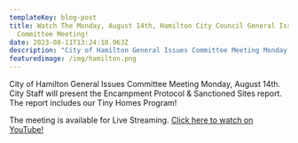 ```yaml
---
templateKey: blog-post
title: Watch The Monday, August 14th, Hamilton City Council General Issue
  Committee Meeting!
date: 2023-08-11T13:24:10.963Z
description: "City of Hamilton General Issues Committee Meeting Monday, August 14th. "
featuredimage: /img/hamilton.png
---
```

City of Hamilton General Issues Committee Meeting Monday, August 14th. City Staff will present the Encampment Protocol & Sanctioned Sites report. The report includes our Tiny Homes Program! 

T﻿he meeting is available for Live Streaming.  [Click here to watch on YouTube!](https://www.youtube.com/user/InsideCityofHamilton)
